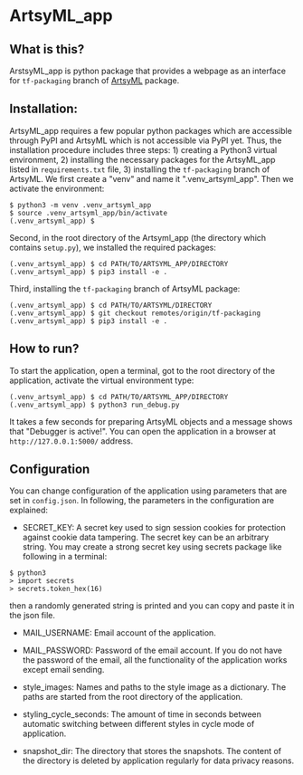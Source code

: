 # ArtsyML_app

## What is this?
ArstsyML_app is python package that provides a webpage as an interface for `tf-packaging` branch of [ArtsyML](https://github.com/HelmholtzAI-Consultants-Munich/ArtsyML) package.

## Installation:
ArtsyML_app requires a few popular python packages which are accessible through PyPI and ArtsyML which is not accessible via PyPI yet. Thus, the installation procedure includes three steps: 1) creating a Python3 virtual environment, 2) installing the necessary packages for the ArtsyML_app listed in `requirements.txt` file, 3) installing the `tf-packaging` branch of ArtsyML. We first create a "venv" and name it ".venv_artsyml_app". Then we activate the environment:

```console
$ python3 -m venv .venv_artsyml_app
$ source .venv_artsyml_app/bin/activate
(.venv_artsyml_app) $ 
```

Second, in the root directory of the Artsyml_app (the directory which contains `setup.py`), we installed the required packages:

```console
(.venv_artsyml_app) $ cd PATH/TO/ARTSYML_APP/DIRECTORY
(.venv_artsyml_app) $ pip3 install -e .
```

Third, installing the `tf-packaging` branch of ArtsyML package:

```console
(.venv_artsyml_app) $ cd PATH/TO/ARTSYML/DIRECTORY
(.venv_artsyml_app) $ git checkout remotes/origin/tf-packaging
(.venv_artsyml_app) $ pip3 install -e .
```

## How to run?

To start the application, open a terminal, got to the root directory of the application, activate the virtual environment type:

```console
(.venv_artsyml_app) $ cd PATH/TO/ARTSYML_APP/DIRECTORY
(.venv_artsyml_app) $ python3 run_debug.py
```

It takes a few seconds for preparing ArtsyML objects and a message shows that "Debugger is active!". You can open the application in a browser at `http://127.0.0.1:5000/` address.

## Configuration

You can change configuration of the application using parameters that are set in `config.json`. In following, the parameters in the configuration are explained:

* SECRET_KEY: A secret key used to sign session cookies for protection against cookie data tampering. The secret key can be an arbitrary string. You may create a strong secret key using secrets package like following in a terminal:

```console
$ python3
> import secrets
> secrets.token_hex(16)
```

then a randomly generated string is printed and you can copy and paste it in the json file.

* MAIL_USERNAME: Email account of the application.

* MAIL_PASSWORD: Password of the email account. If you do not have the password of the email, all the functionality of the application works except email sending.

* style_images: Names and paths to the style image as a dictionary. The paths are started from the root directory of the application.

* styling_cycle_seconds: The amount of time in seconds between automatic switching between different styles in cycle mode of application.

* snapshot_dir: The directory that stores the snapshots. The content of the directory is deleted by application regularly for data privacy reasons.